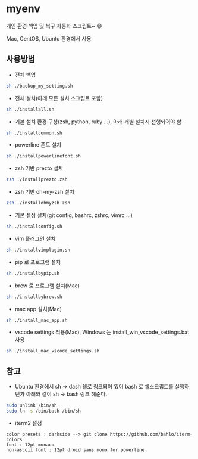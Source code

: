 # myenv

개인 환경 백업 및 복구 자동화 스크립트~ :smile:

Mac, CentOS, Ubuntu 환경에서 사용

## 사용방법

- 전체 백업

```bash
sh ./backup_my_setting.sh
```

- 전체 설치(아래 모든 설치 스크립트 포함)

```bash
sh ./installall.sh
```

- 기본 설치 환경 구성(zsh, python, ruby ...), 아래 개별 설치시 선행되어야 함

```bash
sh ./installcommon.sh
```

- powerline 폰트 설치

```bash
sh ./installpowerlinefont.sh
```

- zsh 기반 prezto 설치

```bash
zsh ./installprezto.zsh
```

- zsh 기반 oh-my-zsh 설치

```bash
zsh ./installohmyzsh.zsh
```

- 기본 설정 설치(git config, bashrc, zshrc, vimrc ...)

```bash
sh ./installconfig.sh
```

- vim 플러그인 설치

```bash
sh ./installvimplugin.sh
```

- pip 로 프로그램 설치

```bash
sh ./installbypip.sh
```

- brew 로 프로그램 설치(Mac)

```bash
sh ./installbybrew.sh
```

- mac app 설치(Mac)

```bash
sh ./install_mac_app.sh
```

- vscode settings 적용(Mac), Windows 는 install_win_vscode_settings.bat 사용

```bash
sh ./install_mac_vscode_settings.sh
```

## 참고

- Ubuntu 환경에서 sh -> dash 쉘로 링크되어 있어 bash 로 쉘스크립트를 실행하던가 아래와 같이 sh -> bash 링크 해준다.

```bash
sudo unlink /bin/sh
sudo ln -s /bin/bash /bin/sh
```

- iterm2 설정

```text
color presets : darkside --> git clone https://github.com/bahlo/iterm-colors
font : 12pt monaco
non-asccii font : 12pt droid sans mono for powerline
```
